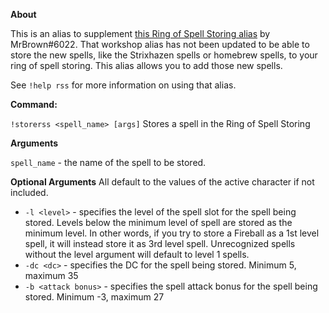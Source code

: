 **About**

This is an alias to supplement [this Ring of Spell Storing alias](https://avrae.io/dashboard/workshop/610504a87f97753ef774c729) by MrBrown#6022. That workshop alias has not been updated to be able to store the new spells, like the Strixhazen spells or homebrew spells, to your ring of spell storing. This alias allows you to add those new spells.

See ``!help rss`` for more information on using that alias.

**Command:**

``!storerss <spell_name> [args]``
Stores a spell in the Ring of Spell Storing

**Arguments**

``spell_name`` - the name of the spell to be stored.

**Optional Arguments**
All default to the values of the active character if not included.
- ``-l <level>`` - specifies the level of the spell slot for the spell being stored. Levels below the minimum level of spell are stored as the minimum level. In other words, if you try to store a Fireball as a 1st level spell, it will instead store it as 3rd level spell. Unrecognized spells without the level argument will default to level 1 spells.
- ``-dc <dc>`` - specifies the DC for the spell being stored. Minimum 5, maximum 35
- ``-b <attack bonus>`` - specifies the spell attack bonus for the spell being stored. Minimum -3, maximum 27
